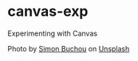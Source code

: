 # canvas-exp
Experimenting with Canvas

Photo by [Simon Buchou](https://unsplash.com/photos/lecBgT8T44k?utm_source=unsplash&utm_medium=referral&utm_content=creditCopyText) on [Unsplash](https://unsplash.com/?utm_source=unsplash&utm_medium=referral&utm_content=creditCopyText)